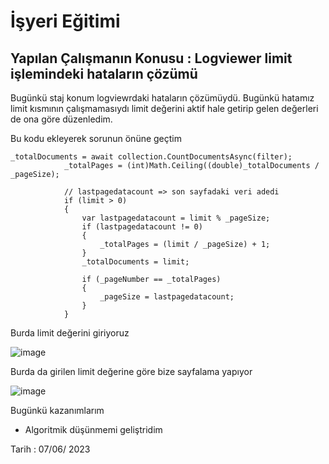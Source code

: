 # İşyeri Eğitimi


## Yapılan Çalışmanın Konusu :    Logviewer limit işlemindeki hataların çözümü 

Bugünkü staj konum logviewrdaki hataların çözümüydü. Bugünkü hatamız limit kısmının çalışmamasıydı limit değerini aktif hale getirip gelen değerleri de ona göre düzenledim.

Bu kodu ekleyerek sorunun önüne geçtim

    _totalDocuments = await collection.CountDocumentsAsync(filter);
                _totalPages = (int)Math.Ceiling((double)_totalDocuments / _pageSize);

                // lastpagedatacount => son sayfadaki veri adedi
                if (limit > 0)
                {
                    var lastpagedatacount = limit % _pageSize;
                    if (lastpagedatacount != 0)
                    {
                        _totalPages = (limit / _pageSize) + 1;
                    }
                    _totalDocuments = limit;

                    if (_pageNumber == _totalPages)
                    {
                        _pageSize = lastpagedatacount;
                    }
                }

Burda limit değerini giriyoruz

 ![image](https://github.com/omerkonca/isyeriegitimi/assets/65457096/617c0704-108a-4c26-8cc7-dc48bfac0f8c)



Burda da girilen limit değerine göre bize sayfalama yapıyor
 
![image](https://github.com/omerkonca/isyeriegitimi/assets/65457096/25058c9a-cf12-45b0-9244-881967cf6724)




Bugünkü kazanımlarım
-	Algoritmik düşünmemi geliştridim

















































 








Tarih : 07/06/ 2023

 
















































 	







 





